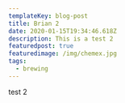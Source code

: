 ```yaml
---
templateKey: blog-post
title: Brian 2
date: 2020-01-15T19:34:46.618Z
description: This is a test 2
featuredpost: true
featuredimage: /img/chemex.jpg
tags:
  - brewing
---
```

test 2
